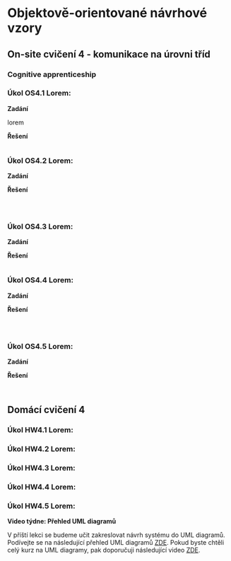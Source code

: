 # Objektově-orientované návrhové vzory

## On-site cvičení 4 - komunikace na úrovni tříd

### Cognitive apprenticeship

### Úkol OS4.1 Lorem:

**Zadání**

lorem

**Řešení**

```

```

### Úkol OS4.2 Lorem:

**Zadání**


**Řešení**

```

```

```

```

```

```

### Úkol OS4.3 Lorem:

**Zadání**


**Řešení**

```

```

### Úkol OS4.4 Lorem:

**Zadání**


**Řešení**

```

```

```

```


```

```


### Úkol OS4.5 Lorem:

**Zadání**


**Řešení**

```

```

```

```

## Domácí cvičení 4

### Úkol HW4.1 Lorem:


### Úkol HW4.2 Lorem:


### Úkol HW4.3 Lorem:

### Úkol HW4.4 Lorem:

### Úkol HW4.5 Lorem:

**Video týdne: Přehled UML diagramů**

V příští lekci se budeme učit zakreslovat návrh systému do UML diagramů. Podívejte se na následující přehled UML diagramů [ZDE](https://www.youtube.com/watch?v=tv-_1er1mWI). Pokud byste chtěli celý kurz na UML diagramy, pak doporučuji následující video [ZDE](https://www.youtube.com/watch?v=WnMQ8HlmeXc).



